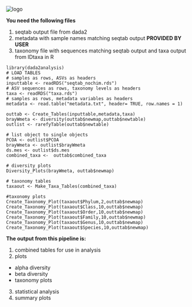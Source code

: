 ![logo](/inst/logos/Picture1.png)

**You need the following files**
1) seqtab output file from dada2
2) metadata with sample names matching seqtab output **PROVIDED BY USER**
3) taxonomy file with sequences matching seqtab output and taxa output from IDtaxa in R
```
library(dada2analysis)
# LOAD TABLES
# samples as rows, ASVs as headers
inputtable <- readRDS("seqtab_nochim.rds")
# ASV sequences as rows, taxonomy levels as headers
taxa <- readRDS("taxa.rds")
# samples as rows, metadata variables as headers
metadata <- read.table("metadata.txt", header= TRUE, row.names = 1)

outtab <- Create_Tables(inputtable,metadata,taxa)
brayWmeta <- diversity(outtab$newmap,outtab$newtable)
outlist <- rarefyTable(outtab$newtable)

# list object to single objects
PCOA <- outlist$PCOA
brayWmeta <- outlist$brayWmeta
ds.mes <- outlist$ds.mes
combined_taxa <-  outtab$combined_taxa

# diversity plots
Diversity_Plots(brayWmeta, outtab$newmap)

# taxonomy tables
taxaout <- Make_Taxa_Tables(combined_taxa)

#taxonomy plots
Create_Taxonomy_Plot(taxaout$Phylum,2,outtab$newmap)
Create_Taxonomy_Plot(taxaout$Class,10,outtab$newmap)
Create_Taxonomy_Plot(taxaout$Order,10,outtab$newmap)
Create_Taxonomy_Plot(taxaout$Family,10,outtab$newmap)
Create_Taxonomy_Plot(taxaout$Genus,10,outtab$newmap)
Create_Taxonomy_Plot(taxaout$Species,10,outtab$newmap)
```
**The output from this pipeline is:**
1) combined tables for use in analysis
2) plots
 - alpha diversity
 - beta diversity
 - taxonomy plots
3) statistical analysis
4) summary plots
